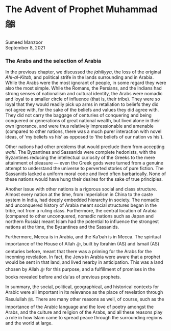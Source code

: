 # The Advent of Prophet Muhammad ﷺ

Sumeed Manzoor  
September 8, 2021

### The Arabs and the selection of Arabia

In the previous chapter, we discussed the _jahiliyya_, the loss of the original _Ahl-al-Kitab_, and political strife in the lands surrounding and in Arabia. While the Arabs were the most ignorant of people, in some regard they were also the most simple. While the Romans, the Persians, and the Indians had strong senses of nationalism and cultural identity, the Arabs were nomadic and loyal to a smaller circle of influence (that is, their tribe). They were so loyal that they would readily pick up arms in retaliation to beliefs they did not agree with, for the sake of the beliefs and values they did agree with. They did not carry the baggage of centuries of conquering and being conquered or generations of great national wealth, but lived alone in their own ignorance, and were thus relatively impressionable and amenable (compared to other nations, there was a much purer interaction with novel ideas, of ‘my beliefs vs his’ as opposed to ‘the beliefs of our nation vs his’).

Other nations had other problems that would preclude them from accepting _wahi_. The Byzantines and Sassanids were complete hedonists, with the Byzantines reducing the intellectual curiosity of the Greeks to the mere attainment of pleasure — even the Greek gods were turned from a genuine attempt to understand the universe to perverted stories of pure fiction. The Sassanids lacked a uniform moral code and lived often barbarically. None of these nations would have hung their desires for the sake of true principles.

Another issue with other nations is a rigorous social and class structure. Almost every nation at the time, from imperialism in China to the caste system in India, had deeply embedded hierarchy in society. The nomadic and unconquered history of Arabia meant social structures began in the tribe, not from a ruling class. Furthermore, the central location of Arabia (compared to other unconquered, nomadic nations such as Japan and northern Russia) meant Islam had the potential to influence the strongest nations at the time, the Byzantines and the Sassanids.

Furthermore, Mecca is in Arabia, and the Ka’bah is in Mecca. The spiritual importance of the House of Allah ﷻ, built by Ibrahim (AS) and Ismail (AS) centuries before, meant that there was a priming for the Arabs for the incoming revelation. In fact, the Jews in Arabia were aware that a prophet would be sent in that land, and lived nearby in anticipation. This was a land chosen by Allah ﷻ for this purpose, and a fulfillment of promises in the books revealed before and du'as of previous prophets.

In summary, the social, political, geographical, and historical contexts for Arabic were all important in its relevance as the place of revelation through Rasulullah ﷺ. There are many other reasons as well, of course, such as the importance of the Arabic language and the love of poetry amongst the Arabs, and the culture and religion of the Arabs, and all these reasons play a role in how Islam came to spread peace through the surrounding regions and the world at large.  
